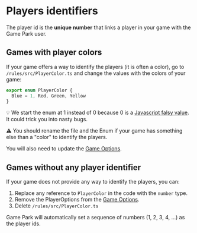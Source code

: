 # Players identifiers

The player id is the **unique number** that links a player in your game with the Game Park user.

## Games with player colors

If your game offers a way to identify the players (it is often a color), go to `/rules/src/PlayerColor.ts` and change the values with the colors of your game:
```ts
export enum PlayerColor {
  Blue = 1, Red, Green, Yellow
}
```

:bulb: We start the enum at 1 instead of 0 because 0 is a [Javascript falsy value](https://developer.mozilla.org/en-US/docs/Glossary/Falsy). It could trick you into nasty bugs.

:warning: You should rename the file and the Enum if your game has something else than a "color" to identify the players.

You will also need to update the [Game Options](game-options.md).

## Games without any player identifier

If your game does not provide any way to identify the players, you can:

1. Replace any reference to `PlayerColor` in the code with the `number` type.
2. Remove the PlayerOptions from the [Game Options](game-options.md).
3. Delete `/rules/src/PlayerColor.ts`

Game Park will automatically set a sequence of numbers (1, 2, 3, 4, ...) as the player ids.
